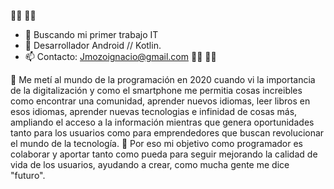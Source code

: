 🏳️‍🌈                                   🏳️‍🌈
- 👀 Buscando mi primer trabajo IT
- 🌱 Desarrollador Android // Kotlin.
- 📫 Contacto: Jmozoignacio@gmail.com
🏳️‍🌈                                   🏳️‍🌈

👋  Me metí al mundo de la programación en 2020 cuando vi la importancia de la digitalización y como el smartphone me permitia cosas increibles como encontrar una comunidad, aprender nuevos idiomas, leer libros en esos idiomas, aprender nuevas tecnologias e infinidad de cosas más, ampliando el acceso a la información mientras que genera oportunidades tanto para los usuarios como para emprendedores que buscan revolucionar el mundo de la tecnología.
💪 Por eso mi objetivo como programador es colaborar y aportar tanto como pueda para seguir mejorando la calidad de vida de los usuarios, ayudando a crear, como mucha gente me dice "futuro".

